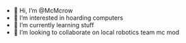 - 👋 Hi, I’m @McMcrow
- 👀 I’m interested in hoarding computers
- 🌱 I’m currently learning stuff
- 💞️ I’m looking to collaborate on local robotics team mc mod
